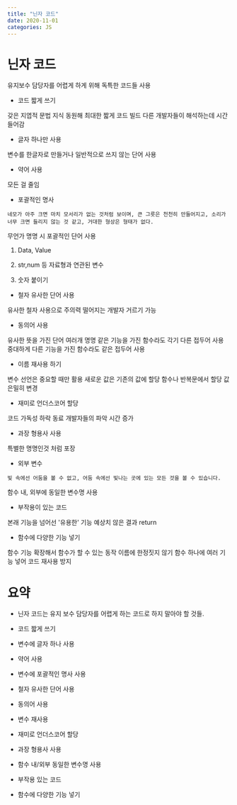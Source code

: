 ```yaml
---
title: "닌자 코드"
date: 2020-11-01
categories: JS
---
```


# 닌자 코드

유지보수 담당자를 어렵게 하게 위해 독특한 코드들 사용

- 코드 짧게 쓰기

갖은 지엽적 문법 지식 동원해 최대한 짧게 코드 빌드
다른 개발자들이 해석하는데 시간 들어감

- 글자 하나만 사용

변수를 한글자로 만들거나 일반적으로 쓰지 않는 단어 사용

- 약어 사용

모든 걸 줄임

- 포괄적인 명사

`네모가 아주 크면 마치 모서리가 없는 것처럼 보이며, 큰 그릇은 천천히 만들어지고, 소리가 너무 크면 들리지 않는 것 같고, 거대한 형상은 형태가 없다.`

무언가 명명 시 포괄적인 단어 사용

1. Data, Value

2. str,num 등 자료형과 연관된 변수

3. 숫자 붙이기

- 철자 유사한 단어 사용

유사한 철자 사용으로 주의력 떨어지는 개발자 거르기 가능

- 동의어 사용

유사한 뜻을 가진 단어 여러개 명명
같은 기능을 가진 함수라도 각기 다른 접두어 사용
중대하게 다른 기능을 가진 함수라도 같은 접두어 사용

- 이름 재사용 하기

변수 선언은 중요할 때만 활용
새로운 값은 기존의 값에 할당
함수나 반복문에서 할당 값 은밀히 변경

- 재미로 언더스코어 할당

코드 가독성 하락
동료 개발자들의 파악 시간 증가

- 과장 형용사 사용

특별한 명명인것 처럼 포장

- 외부 변수

`빛 속에선 어둠을 볼 수 없고, 어둠 속에선 빛나는 곳에 있는 모든 것을 볼 수 있습니다.`

함수 내, 외부에 동일한 변수명 사용

- 부작용이 있는 코드

본래 기능을 넘어선 '유용한' 기능
예상치 않은 결과 return

- 함수에 다양한 기능 넣기

함수 기능 확장해서 함수가 할 수 있는 동작 이름에 한정짓지 않기
함수 하나에 여러 기능 넣어 코드 재사용 방지

# 요약

- 닌자 코드는 유지 보수 담당자를 어렵게 하는 코드로 하지 말아야 할 것들.

- 코드 짧게 쓰기

- 변수에 글자 하나 사용

- 약어 사용

- 변수에 포괄적인 명사 사용

- 철자 유사한 단어 사용

- 동의어 사용

- 변수 재사용

- 재미로 언더스코어 할당

- 과장 형용사 사용

- 함수 내/외부 동일한 변수명 사용

- 부작용 있는 코드

- 함수에 다양한 기능 넣기
